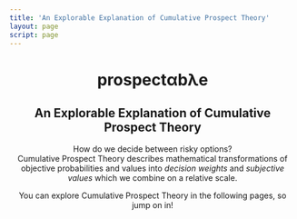 ```yaml
---
title: 'An Explorable Explanation of Cumulative Prospect Theory'
layout: page
script: page
---
```


<!--lint ignore first-heading-level-->

<header class="pro-index-header">
  <hgroup class="pro-index-titles">
    <h1 class="pro-index-title">
      <span class="prospectable">prospect<span class="math-var">α</span>b<span class="math-var">λ</span>e</span>
    </h1>
    <h2 class="pro-index-subtitle">An Explorable Explanation of Cumulative Prospect Theory</h2>
  </hgroup>
  <div class="pro-index-demo">
    <risky-task running trials="Infinity" duration="3000" iti="500"></risky-task>
  </div>
  <p class="pro-index-lead">
    How do we decide between risky options?<br>
    Cumulative Prospect Theory describes mathematical transformations of objective probabilities and
    values into <em>decision weights</em> and <em>subjective values</em> which we combine on a
    relative scale.
  </p>
  <p class="pro-index-lead">
    You can explore Cumulative Prospect Theory in the following pages, so jump on in!
  </p>
</header>
